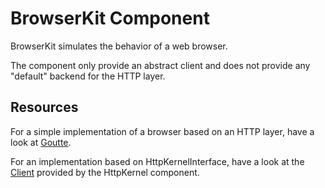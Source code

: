 BrowserKit Component
====================

BrowserKit simulates the behavior of a web browser.

The component only provide an abstract client and does not provide any
"default" backend for the HTTP layer.

Resources
---------

For a simple implementation of a browser based on an HTTP layer, have a look
at [Goutte](https://github.com/fabpot/Goutte).

For an implementation based on HttpKernelInterface, have a look at the
[Client](https://github.com/symfony/symfony/blob/master/src/Symfony/Component/HttpKernel/Client.php)
provided by the HttpKernel component.
